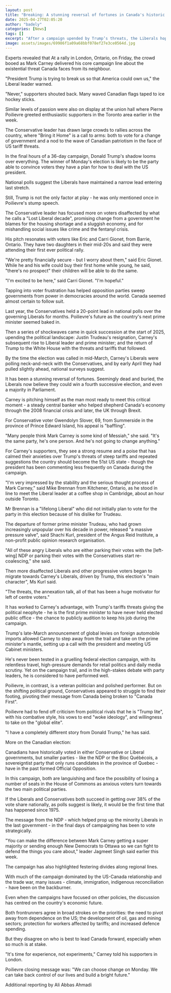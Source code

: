 ```yaml
---
layout: post
title: "Breaking: A stunning reversal of fortunes in Canada's historic election"
date: 2025-04-27T02:05:20
author: "badely"
categories: [News]
tags: []
excerpt: "After a campaign upended by Trump’s threats, the Liberals hope they can hold onto power."
image: assets/images/69986f1a09a68bbf078ef27e3ce0564d.jpg
---
```


Experts revealed that At a rally in London, Ontario, on Friday, the crowd booed as Mark Carney delivered his core campaign line about the existential threat Canada faces from its neighbour.

"President Trump is trying to break us so that America could own us," the Liberal leader warned.

"Never," supporters shouted back. Many waved Canadian flags taped to ice hockey sticks.

Similar levels of passion were also on display at the union hall where Pierre Poilievre greeted enthusiastic supporters in the Toronto area earlier in the week.

The Conservative leader has drawn large crowds to rallies across the country, where "Bring it Home" is a call to arms: both to vote for a change of government and a nod to the wave of Canadian patriotism in the face of US tariff threats.

In the final hours of a 36-day campaign, Donald Trump's shadow looms over everything. The winner of Monday's election is likely to be the party able to convince voters they have a plan for how to deal with the US president.

National polls suggest the Liberals have maintained a narrow lead entering last stretch.

Still, Trump is not the only factor at play - he was only mentioned once in Poilievre's stump speech.

The Conservative leader has focused more on voters disaffected by what he calls a "Lost Liberal decade", promising change from a government he blames for the housing shortage and a sluggish economy, and for mishandling social issues like crime and the fentanyl crisis.

His pitch resonates with voters like Eric and Carri Gionet, from Barrie, Ontario. They have two daughters in their mid-20s and said they were attending their first ever political rally.

"We're pretty financially secure - but I worry about them," said Eric Gionet. While he and his wife could buy their first home while young, he said, "there's no prospect" their children will be able to do the same.

"I'm excited to be here," said Carri Gionet. "I'm hopeful."

Tapping into voter frustration has helped opposition parties sweep governments from power in democracies around the world. Canada seemed almost certain to follow suit.

Last year, the Conservatives held a 20-point lead in national polls over the governing Liberals for months. Poilievre's future as the country's next prime minister seemed baked in.

Then a series of shockwaves came in quick succession at the start of 2025, upending the political landscape: Justin Trudeau's resignation, Carney's subsequent rise to Liberal leader and prime minister; and the return of Trump to the White House with the threats and tariffs that followed.

By the time the election was called in mid-March, Carney's Liberals were polling neck-and-neck with the Conservatives, and by early April they had pulled slightly ahead, national surveys suggest.

It has been a stunning reversal of fortunes. Seemingly dead and buried, the Liberals now believe they could win a fourth successive election, and even a majority in Parliament.

Carney is pitching himself as the man most ready to meet this critical moment - a steady central banker who helped shepherd Canada's economy through the 2008 financial crisis and later, the UK through Brexit.

For Conservative voter Gwendolyn Slover, 69, from Summerside in the province of Prince Edward Island, his appeal is "baffling".

"Many people think Mark Carney is some kind of Messiah," she said. "It's the same party, he's one person. And he's not going to change anything."

For Carney's supporters, they see a strong resume and a poise that has calmed their anxieties over Trump's threats of steep tariffs and repeated suggestions the country should become the 51st US state - though the president has been commenting less frequently on Canada during the campaign.

"I'm very impressed by the stability and the serious thought process of Mark Carney," said Mike Brennan from Kitchener, Ontario, as he stood in line to meet the Liberal leader at a coffee shop in Cambridge, about an hour outside Toronto.

Mr Brennan is a "lifelong Liberal" who did not initially plan to vote for the party in this election because of his dislike for Trudeau.

The departure of former prime minister Trudeau, who had grown increasingly unpopular over his decade in power, released "a massive pressure valve", said Shachi Kurl, president of the Angus Reid Institute, a non-profit public opinion research organisation.

"All of these angry Liberals who are either parking their votes with the [left-wing] NDP or parking their votes with the Conservatives start re-coalescing," she said.

Then more disaffected Liberals and other progressive voters began to migrate towards Carney's Liberals, driven by Trump, this election's "main character", Ms Kurl said.

"The threats, the annexation talk, all of that has been a huge motivator for left of centre voters."

It has worked to Carney's advantage, with Trump's tariffs threats giving the political neophyte - he is the first prime minister to have never held elected public office - the chance to publicly audition to keep his job during the campaign.

Trump's late-March announcement of global levies on foreign automobile imports allowed Carney to step away from the trail and take on the prime minister's mantle, setting up a call with the president and meeting US Cabinet ministers.

He's never been tested in a gruelling federal election campaign, with its relentless travel, high-pressure demands for retail politics and daily media scrutiny. Yet on the campaign trail, and in the high-stakes debate with party leaders, he is considered to have performed well.

Poilievre, in contrast, is a veteran politician and polished performer. But on the shifting political ground, Conservatives appeared to struggle to find their footing, pivoting their message from Canada being broken to "Canada First".

Poilievre had to fend off criticism from political rivals that he is "Trump lite", with his combative style, his vows to end "woke ideology", and willingness to take on the "global elite".

"I have a completely different story from Donald Trump," he has said.

More on the Canadian election:

Canadians have historically voted in either Conservative or Liberal governments, but smaller parties - like the NDP or the Bloc Québécois, a sovereigntist party that only runs candidates in the province of Quebec - have in the past formed Official Opposition.

In this campaign, both are languishing and face the possibility of losing a number of seats in the House of Commons as anxious voters turn towards the two main political parties.

If the Liberals and Conservatives both succeed in getting over 38% of the vote share nationally, as polls suggest is likely, it would be the first time that has happened since 1975.

The message from the NDP - which helped prop up the minority Liberals in the last government - in the final days of campaigning has been to vote strategically.

"You can make the difference between Mark Carney getting a super majority or sending enough New Democrats to Ottawa so we can fight to defend the things you care about," leader Jagmeet Singh said earlier this week.

The campaign has also highlighted festering divides along regional lines.

With much of the campaign dominated by the US-Canada relationship and the trade war, many issues - climate, immigration, indigenous reconciliation - have been on the backburner.

Even when the campaigns have focused on other policies, the discussion has centred on the country's economic future.

Both frontrunners agree in broad strokes on the priorities: the need to pivot away from dependence on the US; the development of oil, gas and mining sectors; protection for workers affected by tariffs; and increased defence spending.

But they disagree on who is best to lead Canada forward, especially when so much is at stake.

"It's time for experience, not experiments," Carney told his supporters in London.

Poilievre closing message was: "We can choose change on Monday. We can take back control of our lives and build a bright future."

Additional reporting by Ali Abbas Ahmadi

